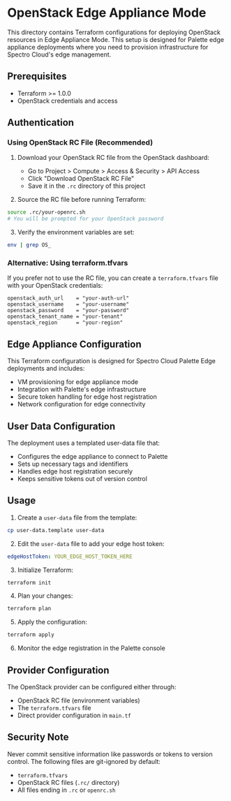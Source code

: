 # OpenStack Edge Appliance Mode

This directory contains Terraform configurations for deploying OpenStack resources in Edge Appliance Mode. This setup is designed for Palette edge appliance deployments where you need to provision infrastructure for Spectro Cloud's edge management.

## Prerequisites

- Terraform >= 1.0.0
- OpenStack credentials and access

## Authentication

### Using OpenStack RC File (Recommended)

1. Download your OpenStack RC file from the OpenStack dashboard:
   - Go to Project > Compute > Access & Security > API Access
   - Click "Download OpenStack RC File"
   - Save it in the `.rc` directory of this project

2. Source the RC file before running Terraform:
```bash
source .rc/your-openrc.sh
# You will be prompted for your OpenStack password
```

3. Verify the environment variables are set:
```bash
env | grep OS_
```

### Alternative: Using terraform.tfvars

If you prefer not to use the RC file, you can create a `terraform.tfvars` file with your OpenStack credentials:
```hcl
openstack_auth_url    = "your-auth-url"
openstack_username    = "your-username"
openstack_password    = "your-password"
openstack_tenant_name = "your-tenant"
openstack_region      = "your-region"
```

## Edge Appliance Configuration

This Terraform configuration is designed for Spectro Cloud Palette Edge deployments and includes:

- VM provisioning for edge appliance mode
- Integration with Palette's edge infrastructure
- Secure token handling for edge host registration
- Network configuration for edge connectivity

## User Data Configuration

The deployment uses a templated user-data file that:

- Configures the edge appliance to connect to Palette
- Sets up necessary tags and identifiers
- Handles edge host registration securely
- Keeps sensitive tokens out of version control

## Usage

1. Create a `user-data` file from the template:
```bash
cp user-data.template user-data
```

2. Edit the `user-data` file to add your edge host token:
```yaml
edgeHostToken: YOUR_EDGE_HOST_TOKEN_HERE
```

3. Initialize Terraform:
```bash
terraform init
```

4. Plan your changes:
```bash
terraform plan
```

5. Apply the configuration:
```bash
terraform apply
```

6. Monitor the edge registration in the Palette console

## Provider Configuration

The OpenStack provider can be configured either through:
- OpenStack RC file (environment variables)
- The `terraform.tfvars` file
- Direct provider configuration in `main.tf`

## Security Note

Never commit sensitive information like passwords or tokens to version control. The following files are git-ignored by default:
- `terraform.tfvars`
- OpenStack RC files (`.rc/` directory)
- All files ending in `.rc` or `openrc.sh` 